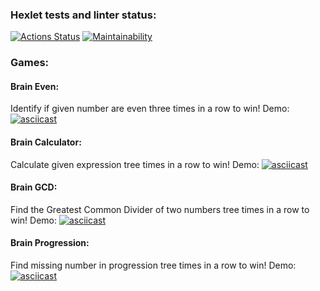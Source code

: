 ### Hexlet tests and linter status:

[![Actions Status](https://github.com/SuperSnowSnail/frontend-project-44/workflows/hexlet-check/badge.svg)](https://github.com/SuperSnowSnail/frontend-project-44/actions)
[![Maintainability](https://api.codeclimate.com/v1/badges/4a961cc53b94b61de815/maintainability)](https://codeclimate.com/github/SuperSnowSnail/frontend-project-44/maintainability)

### Games:

#### Brain Even:

Identify if given number are even three times in a row to win!
Demo:
[![asciicast](https://asciinema.org/a/VdZAbOLylWbHhQAhQygWSLEYM.svg)](https://asciinema.org/a/VdZAbOLylWbHhQAhQygWSLEYM)

#### Brain Calculator:

Calculate given expression tree times in a row to win!
Demo:
[![asciicast](https://asciinema.org/a/YGxz6s0uyqSdUErYbSmfQ24E5.svg)](https://asciinema.org/a/YGxz6s0uyqSdUErYbSmfQ24E5)

#### Brain GCD:

Find the Greatest Common Divider of two numbers tree times in a row to win!
Demo:
[![asciicast](https://asciinema.org/a/qWlMhn3Y2pbPL4HOAvUm4Csjd.svg)](https://asciinema.org/a/qWlMhn3Y2pbPL4HOAvUm4Csjd)

#### Brain Progression:

Find missing number in progression tree times in a row to win!
Demo:
[![asciicast](https://asciinema.org/a/fZVaNkr3F9VT1QdeW3KO7iarj.svg)](https://asciinema.org/a/fZVaNkr3F9VT1QdeW3KO7iarj)
